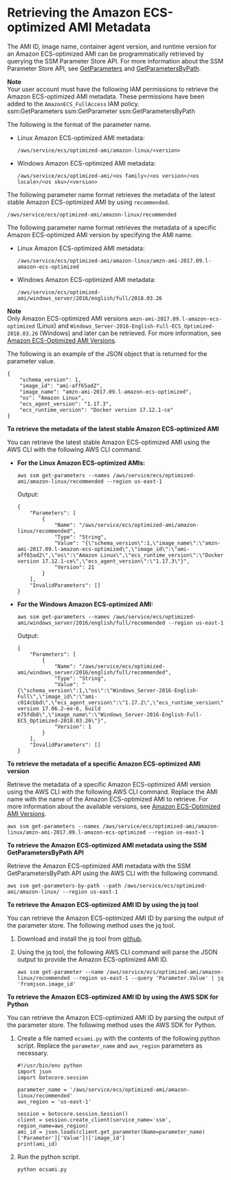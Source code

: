 # Retrieving the Amazon ECS\-optimized AMI Metadata<a name="retrieve-ecs-optimized_AMI"></a>

The AMI ID, image name, container agent version, and runtime version for an Amazon ECS\-optimized AMI can be programmatically retrieved by querying the SSM Parameter Store API\. For more information about the SSM Parameter Store API, see [GetParameters](http://docs.aws.amazon.com/systems-manager/latest/APIReference/API_GetParameters.html) and [GetParametersByPath](http://docs.aws.amazon.com/systems-manager/latest/APIReference/API_GetParametersByPath.html)\.

**Note**  
Your user account must have the following IAM permissions to retrieve the Amazon ECS\-optimized AMI metadata\. These permissions have been added to the `AmazonECS_FullAccess` IAM policy\.  
ssm:GetParameters
ssm:GetParameter
ssm:GetParametersByPath

The following is the format of the parameter name\.
+ Linux Amazon ECS\-optimized AMI metadata:

  ```
  /aws/service/ecs/optimized-ami/amazon-linux/<version>
  ```
+ Windows Amazon ECS\-optimized AMI metadata:

  ```
  /aws/service/ecs/optimized-ami/<os family>/<os version>/<os locale>/<os sku>/<version>
  ```

The following parameter name format retrieves the metadata of the latest stable Amazon ECS\-optimized AMI by using `recommended`\.

```
/aws/service/ecs/optimized-ami/amazon-linux/recommended
```

The following parameter name format retrieves the metadata of a specific Amazon ECS\-optimized AMI version by specifying the AMI name\.
+ Linux Amazon ECS\-optimized AMI metadata:

  ```
  /aws/service/ecs/optimized-ami/amazon-linux/amzn-ami-2017.09.l-amazon-ecs-optimized
  ```
+ Windows Amazon ECS\-optimized AMI metadata:

  ```
  /aws/service/ecs/optimized-ami/windows_server/2016/english/full/2018.03.26
  ```

**Note**  
Only Amazon ECS\-optimized AMI versions `amzn-ami-2017.09.l-amazon-ecs-optimized` \(Linux\) and `Windows_Server-2016-English-Full-ECS_Optimized-2018.03.26` \(Windows\) and later can be retrieved\. For more information, see [Amazon ECS\-Optimized AMI Versions](ecs-ami-versions.md)\.

The following is an example of the JSON object that is returned for the parameter value\.

```
{
    "schema_version": 1,
    "image_id": "ami-aff65ad2",
    "image_name": "amzn-ami-2017.09.l-amazon-ecs-optimized",
    "os": "Amazon Linux",
    "ecs_agent_version": "1.17.3",
    "ecs_runtime_version": "Docker version 17.12.1-ce"
}
```

**To retrieve the metadata of the latest stable Amazon ECS\-optimized AMI**

You can retrieve the latest stable Amazon ECS\-optimized AMI using the AWS CLI with the following AWS CLI command\.
+ **For the Linux Amazon ECS\-optimized AMIs:**

  ```
  aws ssm get-parameters --names /aws/service/ecs/optimized-ami/amazon-linux/recommended --region us-east-1
  ```

  Output:

  ```
  {
      "Parameters": [
          {
              "Name": "/aws/service/ecs/optimized-ami/amazon-linux/recommended",
              "Type": "String",
              "Value": "{\"schema_version\":1,\"image_name\":\"amzn-ami-2017.09.l-amazon-ecs-optimized\",\"image_id\":\"ami-aff65ad2\",\"os\":\"Amazon Linux\",\"ecs_runtime_version\":\"Docker version 17.12.1-ce\",\"ecs_agent_version\":\"1.17.3\"}",
              "Version": 21
          }
      ],
      "InvalidParameters": []
  }
  ```
+ **For the Windows Amazon ECS\-optimized AMI:**

  ```
  aws ssm get-parameters --names /aws/service/ecs/optimized-ami/windows_server/2016/english/full/recommended --region us-east-1
  ```

  Output:

  ```
  {
      "Parameters": [
          {
              "Name": "/aws/service/ecs/optimized-ami/windows_server/2016/english/full/recommended",
              "Type": "String",
              "Value": "{\"schema_version\":1,\"os\":\"Windows_Server-2016-English-Full\",\"image_id\":\"ami-c014cbbd\",\"ecs_agent_version\":\"1.17.2\",\"ecs_runtime_version\":\"Docker version 17.06.2-ee-6, build e75fdb8\",\"image_name\":\"Windows_Server-2016-English-Full-ECS_Optimized-2018.03.26\"}",
              "Version": 1
          }
      ],
      "InvalidParameters": []
  }
  ```

**To retrieve the metadata of a specific Amazon ECS\-optimized AMI version**

Retrieve the metadata of a specific Amazon ECS\-optimized AMI version using the AWS CLI with the following AWS CLI command\. Replace the AMI name with the name of the Amazon ECS\-optimized AMI to retrieve\. For more information about the available versions, see [Amazon ECS\-Optimized AMI Versions](ecs-ami-versions.md)\.

```
aws ssm get-parameters --names /aws/service/ecs/optimized-ami/amazon-linux/amzn-ami-2017.09.l-amazon-ecs-optimized --region us-east-1
```

**To retrieve the Amazon ECS\-optimized AMI metadata using the SSM GetParametersByPath API**

Retrieve the Amazon ECS\-optimized AMI metadata with the SSM GetParametersByPath API using the AWS CLI with the following command\.

```
aws ssm get-parameters-by-path --path /aws/service/ecs/optimized-ami/amazon-linux/ --region us-east-1
```

**To retrieve the Amazon ECS\-optimized AMI ID by using the jq tool**

You can retrieve the Amazon ECS\-optimized AMI ID by parsing the output of the parameter store\. The following method uses the jq tool\.

1. Download and install the jq tool from [github](https://stedolan.github.io/jq/)\.

1. Using the jq tool, the following AWS CLI command will parse the JSON output to provide the Amazon ECS\-optimized AMI ID\.

   ```
   aws ssm get-parameter --name /aws/service/ecs/optimized-ami/amazon-linux/recommended --region us-east-1 --query 'Parameter.Value' | jq 'fromjson.image_id'
   ```

**To retrieve the Amazon ECS\-optimized AMI ID by using the AWS SDK for Python**

You can retrieve the Amazon ECS\-optimized AMI ID by parsing the output of the parameter store\. The following method uses the AWS SDK for Python\.

1. Create a file named `ecsami.py` with the contents of the following python script\. Replace the `parameter_name` and `aws_region` parameters as necessary\.

   ```
   #!/usr/bin/env python
   import json
   import botocore.session
   
   parameter_name = '/aws/service/ecs/optimized-ami/amazon-linux/recommended'
   aws_region = 'us-east-1'
   
   session = botocore.session.Session()
   client = session.create_client(service_name='ssm', region_name=aws_region)
   ami_id = json.loads(client.get_parameter(Name=parameter_name)['Parameter']['Value'])['image_id']
   print(ami_id)
   ```

1. Run the python script\.

   ```
   python ecsami.py
   ```
